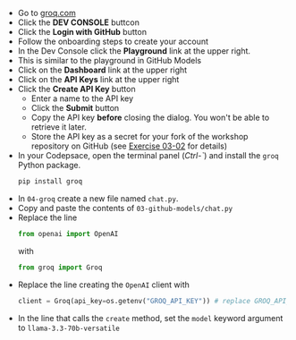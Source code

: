 * Go to [groq.com](https://groq.com)
* Click the **DEV CONSOLE** buttcon
* Click the **Login with GitHub** button
* Follow the onboarding steps to create your account
* In the Dev Console click the **Playground** link at the upper right.
* This is similar to the playground in GitHub Models
* Click on the **Dashboard** link at the upper right
* Click on the **API Keys** link at the upper right
* Click the **Create API Key** button
  * Enter a name to the API key
  * Click the **Submit** button
  * Copy the API key **before** closing the dialog.  You won't be able to retrieve it later.
  * Store the API key as a secret for your fork of the workshop repository on GitHub (see [Exercise 03-02](https://github.com) for details)
* In your Codepsace, open the terminal panel (*Ctrl-\`*) and install the `groq` Python package.
  ```bash
  pip install groq
  ```
* In `04-groq` create a new file named `chat.py`.
* Copy and paste the contents of `03-github-models/chat.py`
* Replace the line
  ```python
  from openai import OpenAI
  ```
  with
  ```python
  from groq import Groq
  ```
* Replace the line creating the `OpenAI` client with
  ```python
  client = Groq(api_key=os.getenv("GROQ_API_KEY")) # replace GROQ_API_KEY with the name of your secret
  ```
* In the line that calls the `create` method, set the `model` keyword argument to `llama-3.3-70b-versatile`